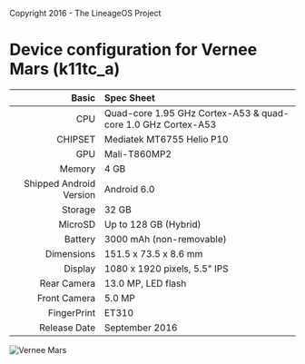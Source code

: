 Copyright 2016 - The LineageOS Project

Device configuration for Vernee Mars (k11tc_a)
=====================================

Basic   | Spec Sheet
-------:|:-------------------------
CPU     | Quad-core 1.95 GHz Cortex-A53 & quad-core 1.0 GHz Cortex-A53
CHIPSET | Mediatek MT6755 Helio P10
GPU     | Mali-T860MP2
Memory  | 4 GB
Shipped Android Version | Android 6.0
Storage | 32 GB
MicroSD | Up to 128 GB (Hybrid)
Battery | 3000 mAh (non-removable)
Dimensions | 151.5 x 73.5 x 8.6 mm
Display | 1080 x 1920 pixels, 5.5" IPS
Rear Camera  | 13.0 MP, LED flash
Front Camera | 5.0 MP
FingerPrint | ET310
Release Date | September 2016

![Vernee Mars](https://d2giyh01gjb6fi.cloudfront.net/default/0001/37/thumb_36751_default_big.jpeg "Vernee Mars")
